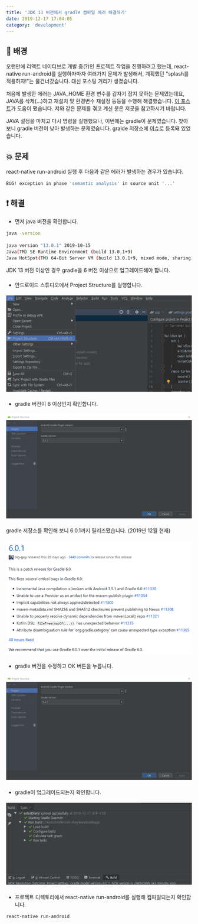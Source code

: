 ```yaml
---
title: 'JDK 13 버전에서 gradle 컴파일 에러 해결하기'
date: 2019-12-17 17:04:05
category: 'development'
---
```


## 📝 배경

오랜만에 리액트 네이티브로 개발 중(?)인 프로젝트 작업을 진행하려고 했는데, react-native run-android를 실행하자마자 여러가지 문제가 발생해서, 계획했던 "splash를 적용하자!"는 물건너갔습니다. 대신 포스팅 거리가 생겼습니다.  

처음에 발생한 에러는 JAVA_HOME 환경 변수를 갑자기 잡지 못하는 문제였는데요, JAVA를 삭제(...)하고 재설치 및 환경변수 재설정 등등을 수행해 해결했습니다. [이 포스트](https://dora-guide.com/java-jdk-environment-variables/)가 도움이 됐습니다. 저와 같은 문제를 겪고 계신 분은 저곳을 참고하시기 바랍니다.  

JAVA 설정을 마치고 다시 명령을 실행했으나, 이번에는 gradle이 문제였습니다. 찾아보니 gradle 버전이 낮아 발생하는 문제였습니다. gralde 저장소에 [이슈](https://github.com/gradle/gradle/issues/8681)로 등록돼 있었습니다.

## 💥 문제

react-native run-android 실행 후 다음과 같은 에러가 발생하는 경우가 있습니다.

```bash
BUG! exception in phase 'semantic analysis' in source unit '...'
```

## ❗️ 해결

- 먼저 java 버전을 확인합니다.

```bash
java -version

java version "13.0.1" 2019-10-15
Java(TM) SE Runtime Environment (build 13.0.1+9)
Java HotSpot(TM) 64-Bit Server VM (build 13.0.1+9, mixed mode, sharing)
```

JDK 13 버전 이상인 경우 gradle을 6 버전 이상으로 업그레이드해야 합니다.

####

- 안드로이드 스튜디오에서 Project Structure를 실행합니다.

####

![](./images/android-studio-1.png)

####

- gradle 버전이 6 이상인지 확인합니다.

####

![](./images/android-studio-2.png)

####

gradle 저장소를 확인해 보니 6.0.1까지 릴리즈됐습니다. (2019년 12월 현재)

####

![](./images/gradle.png)

####

- gradle 버전을 수정하고 OK 버튼을 누릅니다.

####

![](./images/android-studio-3.png)

####

- gradle이 업그레이드되는지 확인합니다.

####

![](./images/android-studio-4.png)

####

- 프로젝트 디렉토리에서 react-native run-android를 실행해 컴파일되는지 확인합니다.

```bash
react-native run-android
```